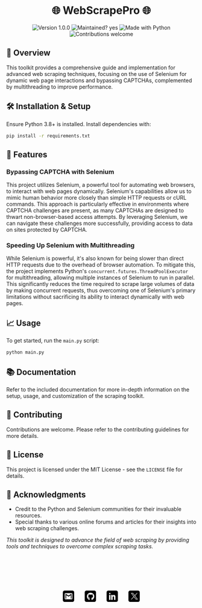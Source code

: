 
<h1 align="center">🌐 WebScrapePro 🌐</h1>

<p align="center">
  <img src="https://img.shields.io/badge/Version-1.0.0-blue.svg" alt="Version 1.0.0">
  <img src="https://img.shields.io/badge/Maintained%3F-yes-green.svg" alt="Maintained? yes">
  <img src="https://img.shields.io/badge/Made%20with-Python-1f425f.svg" alt="Made with Python">
  <img src="https://img.shields.io/badge/Contributions-welcome-orange.svg" alt="Contributions welcome">
</p>

## 📜 Overview
This toolkit provides a comprehensive guide and implementation for advanced web scraping techniques, focusing on the use of Selenium for dynamic web page interactions and bypassing CAPTCHAs, complemented by multithreading to improve performance.

## 🛠 Installation & Setup
Ensure Python 3.8+ is installed. Install dependencies with:
```bash
pip install -r requirements.txt
```

## 🚀 Features

### Bypassing CAPTCHA with Selenium
This project utilizes Selenium, a powerful tool for automating web browsers, to interact with web pages dynamically. Selenium's capabilities allow us to mimic human behavior more closely than simple HTTP requests or cURL commands. This approach is particularly effective in environments where CAPTCHA challenges are present, as many CAPTCHAs are designed to thwart non-browser-based access attempts. By leveraging Selenium, we can navigate these challenges more successfully, providing access to data on sites protected by CAPTCHA.

### Speeding Up Selenium with Multithreading
While Selenium is powerful, it's also known for being slower than direct HTTP requests due to the overhead of browser automation. To mitigate this, the project implements Python's `concurrent.futures.ThreadPoolExecutor` for multithreading, allowing multiple instances of Selenium to run in parallel. This significantly reduces the time required to scrape large volumes of data by making concurrent requests, thus overcoming one of Selenium's primary limitations without sacrificing its ability to interact dynamically with web pages.

## 📈 Usage
To get started, run the `main.py` script:
```bash
python main.py
```

## 📚 Documentation
Refer to the included documentation for more in-depth information on the setup, usage, and customization of the scraping toolkit.

## 🤝 Contributing
Contributions are welcome. Please refer to the contributing guidelines for more details.

## 📄 License
This project is licensed under the MIT License - see the `LICENSE` file for details.

## 💖 Acknowledgments
- Credit to the Python and Selenium communities for their invaluable resources.
- Special thanks to various online forums and articles for their insights into web scraping challenges.

*This toolkit is designed to advance the field of web scraping by providing tools and techniques to overcome complex scraping tasks.*

 ##
  <br>     
  
  </div>
  </div>

 <br><br>

<div align="center">
<div align="center"><p align="center">
    &nbsp;&nbsp;&nbsp;&nbsp;&nbsp;
    <a href="mhmmdbdrhmd@gmail.com" style="text-decoration: none;" alt="Email">
        <img src="https://github.com/mhmmdbdrhmd/Data/blob/main/Icons/ICON%20_Black%20-%20GMail.png" width="6%" />
    </a>&nbsp;&nbsp;&nbsp;&nbsp;&nbsp;
    <a href="https://github.com/mhmmdbdrhmd" style="text-decoration: none;" alt="GitHub">
        <img src="https://github.com/mhmmdbdrhmd/Data/blob/main/Icons/ICON%20_Black-%20Github.png" width="6%" />
    </a>&nbsp;&nbsp;&nbsp;&nbsp;&nbsp;
    <a href="https://www.linkedin.com/in/mohamad-badri-ahmadi-aa2a1a8a?original_referer=https%3A%2F%2Fwww.google.com%2F" style="text-decoration: none;" alt="LinkedIn">
        <img src="https://github.com/mhmmdbdrhmd/Data/blob/main/Icons/ICON%20_Black%20-%20Linkding.png" width="6%" />
    </a>&nbsp;&nbsp;&nbsp;&nbsp;&nbsp;
  <a href="https://twitter.com/mhmmdbdrhmd" style="text-decoration: none;" alt="Twitter">
        <img src="https://github.com/mhmmdbdrhmd/Data/blob/main/Icons/ICON%20_Black%20-%20Twitter%20X.png" width="6%"/>
    </a>
    &nbsp;&nbsp;&nbsp;&nbsp;&nbsp;
</div>
</div>
